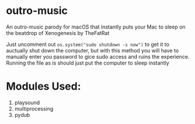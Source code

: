 # outro-music
An outro-music parody for macOS that instantly puts your Mac to sleep on the beatdrop of Xenogenesis by TheFatRat

Just uncomment out `os.system("sudo shutdown -s now")` to get it to auctually shut down the computer, but with this method you will have to manually enter you password to gice sudo access and ruins the experience.
Running the file as is should just put the computer to sleep instantly

# Modules Used:
1. playsound
2. multiprocessing
3. pydub

